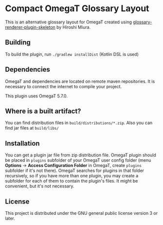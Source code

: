 # Compact OmegaT Glossary Layout 

This is an alternative glossary layout for OmegaT created using 
[glossary-renderer-plugin-skeleton](https://github.com/omegat-org/glossary-renderer-plugin-skeleton) by Hiroshi Miura. 


## Building

To build the plugin, run `./gradlew installDist` (Kotlin DSL is used)

## Dependencies

OmegaT and dependencies are located on remote maven repositories.
It is necessary to connect the internet to compile your project.

This plugin uses OmegaT 5.7.0.

## Where is a built artifact?

You can find distribution files in `build/distributions/*.zip`.
Also you can find jar files at `build/libs/`


## Installation

You can get a plugin jar file from zip distribution file.
OmegaT plugin should be placed in `plugins` subfolder of your OmegaT user config folder (menu **Options** → **Access Configuration Folder** in OmegaT, create `plugins` subfolder if it's not there).
OmegaT searches for plugins in that folder recursively, so if you have more than one plugin, you may create a subfolder for each of them to contain the plugin's files. It might be convenient, but it's not necessary.

## License

This project is distributed under the GNU general public license version 3 or later.
